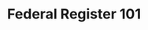 ---
title: "Federal Register 101"
description: "The office annually compiles all current regulations into the bound volumes of the Code of Federal Regulations (CFR). This is an information slick that explains the register. "
url-link: "https://www.federalregister.gov/uploads/2011/01/fr_101.pdf"
type: "PDF"
gov-only: "false"
is-external: "true"
publication-date: "Spring 2010"
reading-time: "6"
resource-type: "Information Slick"
filter: "p-filter"
audience: "industry-all-businesses"
branded-offerings: "acquisition-policy-it-category"
---